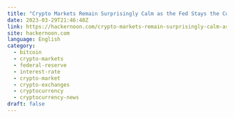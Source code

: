 ```yaml
---
title: "Crypto Markets Remain Surprisingly Calm as the Fed Stays the Course on Rate-Hike Plan"
date: 2023-03-29T21:46:48Z
link: https://hackernoon.com/crypto-markets-remain-surprisingly-calm-as-the-fed-stays-the-course-on-rate-hike-plan?source=rss&utm_medium=RSS&utm_source=news.12bit.vn
site: hackernoon.com
language: English
category:
  - bitcoin
  - crypto-markets
  - federal-reserve
  - interest-rate
  - crypto-market
  - crypto-exchanges
  - cryptocurrency
  - cryptocurrency-news
draft: false
---
```

